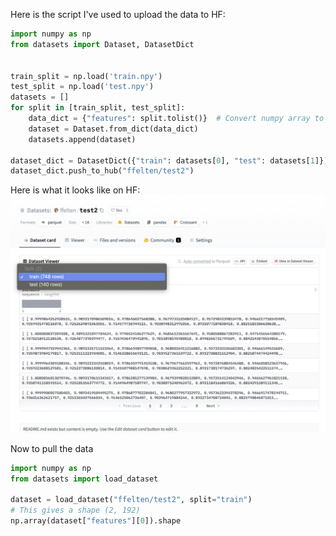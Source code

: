 Here is the script I've used to upload the data to HF:

```python
import numpy as np
from datasets import Dataset, DatasetDict


train_split = np.load('train.npy')
test_split = np.load('test.npy')
datasets = []
for split in [train_split, test_split]:
    data_dict = {"features": split.tolist()}  # Convert numpy array to list
    dataset = Dataset.from_dict(data_dict)
    datasets.append(dataset)

dataset_dict = DatasetDict({"train": datasets[0], "test": datasets[1]})
dataset_dict.push_to_hub("ffelten/test2")
```

Here is what it looks like on HF:
![HF DS](image.png)

Now to pull the data
```python
import numpy as np
from datasets import load_dataset

dataset = load_dataset("ffelten/test2", split="train")
# This gives a shape (2, 192)
np.array(dataset["features"][0]).shape
```

